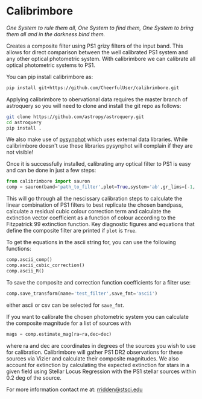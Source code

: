 # Calibrimbore

*One System to rule them all, One System to find them, One System to bring them all and in the darkness bind them.*

Creates a composite filter using PS1 grizy filters of the input band. This allows for direct comparison between the well calibrated PS1 system and any other optical photometric system. With calibrimbore we can calibrate all optical photometric systems to PS1.

You can pip install calibrimbore as:
```bash
pip install git+https://github.com/CheerfulUser/calibrimbore.git
```

Applying calibrimbore to obervational data requires the master branch of astroquery 
so you will need to clone and install the git repo as follows:
```bash
git clone https://github.com/astropy/astroquery.git
cd astroquery 
pip install .
```
We also make use of [pysynphot](https://pysynphot.readthedocs.io/en/latest/) which uses external data libraries. While calibrimbore 
doesn't use these libraries pysynphot will complain if they are not visible! 

Once it is successfully installed, calibrating any optical filter to PS1 is easy and can be done in just a few steps:
```python
from calibrimbore import sauron
comp = sauron(band='path_to_filter',plot=True,system='ab',gr_lims=[-1,.8],cubic_corr=True)
```
This will go through all the nescissary calibration steps to calculate the linear combination of PS1 filters 
to best replicate the chosen bandpass, calculate a residual cubic colour correction term and calculate 
the extinction vector coefficient as a function of colour according to the Fitzpatrick 99 extinction function.
Key diagnostic figures and equations that define the composite filter are printed if `plot` is `True`.

To get the equations in the ascii string for, you can use the following functions:
```python
comp.ascii_comp()
comp.ascii_cubic_correction()
comp.ascii_R()
```

To save the composite and correction function coefficients for a filter use:
```python
comp.save_transform(name='test_filter',save_fmt='ascii')
```
either ascii or csv can be selected for `save_fmt`.

If you want to calibrate the chosen photometric system you can calculate the composite magnitude for a list 
of sources with 
```python
mags = comp.estimate_mag(ra=ra,dec=dec)
```
where ra and dec are coordinates in degrees of the sources you wish to use for calibration. Calibrimbore will gather PS1 DR2 observations for 
these sources via Vizier and calculate their composite magnitudes. We also account for extinction by calculating the expected extinction for 
stars in a given field using Stellar Locus Regression with the PS1 stellar sources within 0.2 deg of the source.

For more information contact me at: rridden@stsci.edu